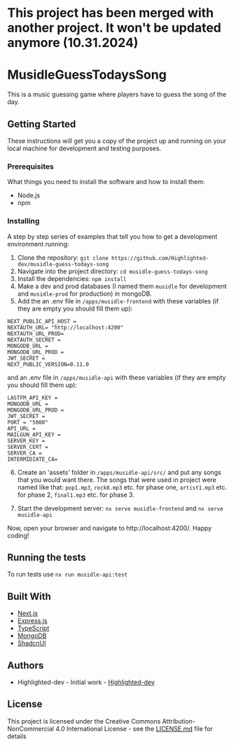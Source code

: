 # This project has been merged with another project. It won't be updated anymore (10.31.2024)

# MusidleGuessTodaysSong

This is a music guessing game where players have to guess the song of the day.

## Getting Started

These instructions will get you a copy of the project up and running on your local machine for development and testing purposes.

### Prerequisites

What things you need to install the software and how to install them:

- Node.js
- npm

### Installing

A step by step series of examples that tell you how to get a development environment running:

1. Clone the repository: `git clone https://github.com/Highlighted-dev/musidle-guess-todays-song`
2. Navigate into the project directory: `cd musidle-guess-todays-song`
3. Install the dependencies: `npm install`
4. Make a dev and prod databases (I named them `musidle` for development and `musidle-prod` for production) in mongoDB.
5. Add the an .env file in `/apps/musidle-frontend` with these variables (if they are empty you should fill them up):

```
NEXT_PUBLIC_API_HOST =
NEXTAUTH_URL= "http://localhost:4200"
NEXTAUTH_URL_PROD=
NEXTAUTH_SECRET =
MONGODB_URL =
MONGODB_URL_PROD =
JWT_SECRET =
NEXT_PUBLIC_VERSION=0.11.0
```

and an .env file in `/apps/musidle-api` with these variables (if they are empty you should fill them up):

```
LASTFM_API_KEY =
MONGODB_URL =
MONGODB_URL_PROD =
JWT_SECRET =
PORT = "5000"
API_URL =
MAILGUN_API_KEY =
SERVER_KEY =
SERVER_CERT =
SERVER_CA =
INTERMIDIATE_CA=
```

6. Create an 'assets' folder in `/apps/musidle-api/src/` and put any songs that you would want there. The songs that were used in project were named like that: `pop1.mp3`, `rock8.mp3` etc. for phase one, `artist1.mp3` etc. for phase 2, `final1.mp3` etc. for phase 3.

7. Start the development server: `nx serve musidle-frontend` and `nx serve musidle-api`

Now, open your browser and navigate to http://localhost:4200/. Happy coding!

## Running the tests

To run tests use `nx run musidle-api:test`

## Built With

- [Next.js](https://nextjs.org/)
- [Express.js](https://expressjs.com/)
- [TypeScript](https://www.typescriptlang.org/)
- [MongoDB](https://www.mongodb.com/)
- [ShadcnUI](https://ui.shadcn.com/)

## Authors

- Highlighted-dev - Initial work - [Highlighted-dev](https://github.com/Highlighted-dev)

## License

This project is licensed under the Creative Commons Attribution-NonCommercial 4.0 International License - see the [LICENSE.md](LICENSE.md) file for details
